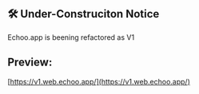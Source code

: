 ## 🛠️ Under-Construciton Notice

Echoo.app is beening refactored as V1

## Preview:

[https://v1.web.echoo.app/](https://v1.web.echoo.app/)
